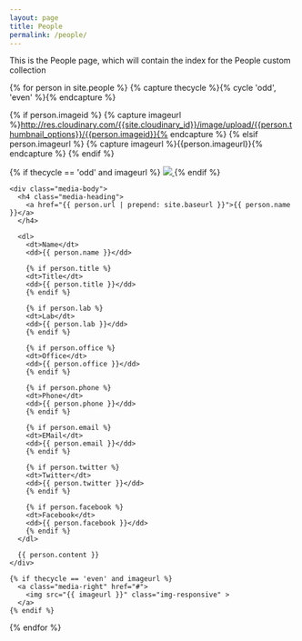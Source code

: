 ```yaml
---
layout: page
title: People
permalink: /people/
---
```


This is the People page, which will contain the index for the People custom collection

{% for person in site.people %}
  {% capture thecycle %}{% cycle 'odd', 'even' %}{% endcapture %}

  {% if person.imageid %}
    {% capture imageurl %}http://res.cloudinary.com/{{site.cloudinary_id}}/image/upload/{{person.thumbnail_options}}/{{person.imageid}}{% endcapture %}
  {% elsif person.imageurl %}
    {% capture imageurl %}{{person.imageurl}}{% endcapture %}
  {% endif %}

  <div class="media card card-block">
    {% if thecycle == 'odd' and imageurl %}
      <a class="media-left" href="#">
        <img src="{{ imageurl }}" class="img-responsive" >
      </a>
    {% endif %}

    <div class="media-body">
      <h4 class="media-heading">
        <a href="{{ person.url | prepend: site.baseurl }}">{{ person.name }}</a>
      </h4>

      <dl>
        <dt>Name</dt>
        <dd>{{ person.name }}</dd>

        {% if person.title %}
        <dt>Title</dt>
        <dd>{{ person.title }}</dd>
        {% endif %}

        {% if person.lab %}
        <dt>Lab</dt>
        <dd>{{ person.lab }}</dd>
        {% endif %}

        {% if person.office %}
        <dt>Office</dt>
        <dd>{{ person.office }}</dd>
        {% endif %}

        {% if person.phone %}
        <dt>Phone</dt>
        <dd>{{ person.phone }}</dd>
        {% endif %}

        {% if person.email %}
        <dt>EMail</dt>
        <dd>{{ person.email }}</dd>
        {% endif %}

        {% if person.twitter %}
        <dt>Twitter</dt>
        <dd>{{ person.twitter }}</dd>
        {% endif %}

        {% if person.facebook %}
        <dt>Facebook</dt>
        <dd>{{ person.facebook }}</dd>
        {% endif %}
      </dl>

      {{ person.content }}
    </div>

    {% if thecycle == 'even' and imageurl %}
      <a class="media-right" href="#">
        <img src="{{ imageurl }}" class="img-responsive" >
      </a>
    {% endif %}
  </div>
{% endfor %}

